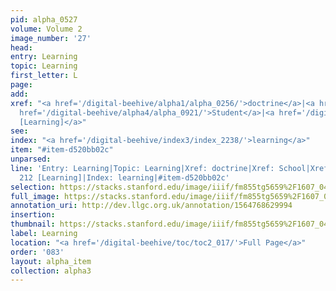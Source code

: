 ```yaml
---
pid: alpha_0527
volume: Volume 2
image_number: '27'
head: 
entry: Learning
topic: Learning
first_letter: L
page: 
add: 
xref: "<a href='/digital-beehive/alpha1/alpha_0256/'>doctrine</a>|<a href='/digital-beehive/alpha4/alpha_0834/'>School</a>|<a
  href='/digital-beehive/alpha4/alpha_0921/'>Student</a>|<a href='/digital-beehive/num1/num_0223/'>212
  [Learning]</a>"
see: 
index: "<a href='/digital-beehive/index3/index_2238/'>learning</a>"
item: "#item-d520bb02c"
unparsed: 
line: 'Entry: Learning|Topic: Learning|Xref: doctrine|Xref: School|Xref: Student|Xref:
  212 [Learning]|Index: learning|#item-d520bb02c'
selection: https://stacks.stanford.edu/image/iiif/fm855tg5659%2F1607_0494/363,2130,2990,493/full/0/default.jpg
full_image: https://stacks.stanford.edu/image/iiif/fm855tg5659%2F1607_0494/full/full/0/default.jpg
annotation_uri: http://dev.llgc.org.uk/annotation/1564768629994
insertion: 
thumbnail: https://stacks.stanford.edu/image/iiif/fm855tg5659%2F1607_0494/363,2130,600,180/250,/0/default.jpg
label: Learning
location: "<a href='/digital-beehive/toc/toc2_017/'>Full Page</a>"
order: '083'
layout: alpha_item
collection: alpha3
---
```

